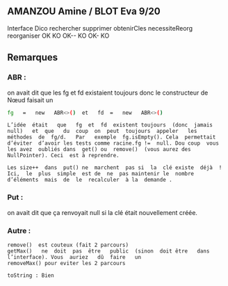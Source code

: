 ## AMANZOU Amine / BLOT  Eva 9/20
  
  Interface 
  Dico        rechercher supprimer obtenirCles necessiteReorg reorganiser 
    OK            KO        OK--        KO          OK-           KO 

## Remarques
### ABR : 
on  avait dit que les fg  et  fd  existaient  toujours donc le  constructeur  de  Nœud  faisait un 
```bash
fg   =   new   ABR<>()  et   fd  =   new   ABR<>()
```
    L’idée  était   que   fg  et  fd  existent toujours  (donc  jamais   null)   et  que   du  coup  on  peut  toujours  appeler   les   méthodes  de  fg/d.   Par   exemple  fg.isEmpty(). Cela  permettait  d’éviter  d’avoir les tests comme racine.fg !=  null. Dou coup  vous les avez  oubliés dans  get() ou  remove()  (vous aurez des NullPointer). Ceci  est à reprendre.  
    
    Les size++  dans  put() ne  marchent  pas si  la  clé existe  déjà  ! Ici,  le  plus  simple  est de  ne  pas maintenir le  nombre  d’éléments  mais  de  le  recalculer  à la  demande .  
    
### Put : 
on  avait dit que ça  renvoyait null  si  la  clé était nouvellement  créée.

### Autre :
    remove()  est couteux (fait 2 parcours) 
    getMax()   ne  doit  pas  être   public  (sinon  doit être   dans l’interface). Vous  auriez   dû  faire   un 
    removeMax() pour eviter les 2 parcours

    toString : Bien
